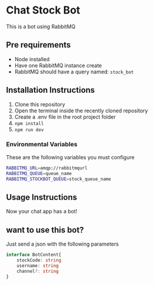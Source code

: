 # Chat Stock Bot
This is a bot using RabbitMQ

## Pre requirements

- Node installed
- Have one RabbitMQ instance create
- RabbitMQ should have a query named: `stock_bot`

## Installation Instructions

1. Clone this repository
2. Open the terminal inside the recently cloned repository
3. Create a .env file in the root project folder
4. `npm install`
5. `npm run dev`

### Environmental Variables

These are the following variables you must configure

```sh
RABBITMQ_URL=amqp://rabbitmqurl
RABBITMQ_QUEUE=queue_name
RABBITMQ_STOCKBOT_QUEUE=stock_queue_name
```

## Usage Instructions

Now your chat app has a bot!

## want to use this bot?

Just send a json with the following parameters

```ts
interface BotContent{
    stockCode: string
    username: string
    channel?: string
}
```